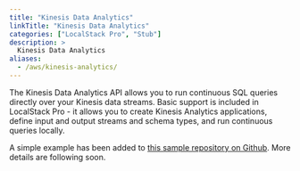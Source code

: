 ```yaml
---
title: "Kinesis Data Analytics"
linkTitle: "Kinesis Data Analytics"
categories: ["LocalStack Pro", "Stub"]
description: >
  Kinesis Data Analytics
aliases:
  - /aws/kinesis-analytics/
---
```


The Kinesis Data Analytics API allows you to run continuous SQL queries directly over your Kinesis data streams. Basic support is included in LocalStack Pro - it allows you to create Kinesis Analytics applications, define input and output streams and schema types, and run continuous queries locally.

A simple example has been added to [this sample repository on Github](https://github.com/localstack/localstack-pro-samples/tree/master/kinesis-analytics). More details are following soon.
